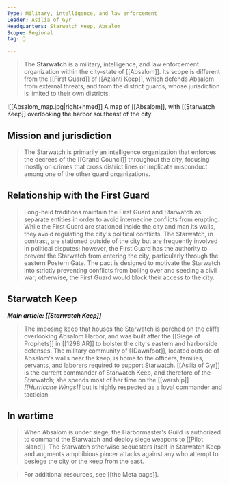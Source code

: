 ```yaml
---
Type: Military, intelligence, and law enforcement
Leader: Asilia of Gyr
Headquarters: Starwatch Keep, Absalom
Scope: Regional
tag: 👥

---
```


>  The **Starwatch** is a military, intelligence, and law enforcement organization within the city-state of [[Absalom]]. Its scope is different from the [[First Guard]] of [[Azlanti Keep]], which defends Absalom from external threats, and from the district guards, whose jurisdiction is limited to their own districts.

![[Absalom_map.jpg|right+hmed]] 
 A map of [[Absalom]], with [[Starwatch Keep]] overlooking the harbor southeast of the city.


## Mission and jurisdiction

>  The Starwatch is primarily an intelligence organization that enforces the decrees of the [[Grand Council]] throughout the city, focusing mostly on crimes that cross district lines or implicate misconduct among one of the other guard organizations.


## Relationship with the First Guard

>  Long-held traditions maintain the First Guard and Starwatch as separate entities in order to avoid internecine conflicts from erupting. While the First Guard are stationed inside the city and man its walls, they avoid regulating the city's political conflicts. The Starwatch, in contrast, are stationed outside of the city but are frequently involved in political disputes; however, the First Guard has the authority to prevent the Starwatch from entering the city, particularly through the eastern Postern Gate. The pact is designed to motivate the Starwatch into strictly preventing conflicts from boiling over and seeding a civil war; otherwise, the First Guard would block their access to the city.


## Starwatch Keep

***Main article: [[Starwatch Keep]]***
>  The imposing keep that houses the Starwatch is perched on the cliffs overlooking Absalom Harbor, and was built after the [[Siege of Prophets]] in [[1298 AR]] to bolster the city's eastern and harborside defenses. The military community of [[Dawnfoot]], located outside of Absalom's walls near the keep, is home to the officers, families, servants, and laborers required to support Starwatch. [[Asilia of Gyr]] is the current commander of Starwatch Keep, and therefore of the Starwatch; she spends most of her time on the [[warship]] *[[Hurricane Wings]]* but is highly respected as a loyal commander and tactician.


## In wartime

>  When Absalom is under siege, the Harbormaster's Guild is authorized to command the Starwatch and deploy siege weapons to [[Pilot Island]]. The Starwatch otherwise sequesters itself in Starwatch Keep and augments amphibious pincer attacks against any who attempt to besiege the city or the keep from the east.


>  For additional resources, see [[the Meta page]].




